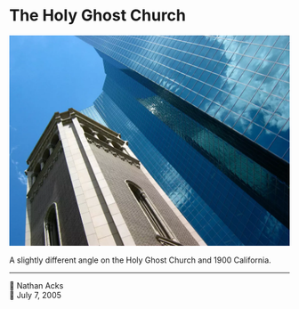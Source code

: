 # The Holy Ghost Church

![A church bell tower made out of light-colored stone against a brilliant blue sky](assets/b15826c5048c6dd0133669a2fceebc30.webp)

A slightly different angle on the Holy Ghost Church and 1900 California.

- - - -

👤 Nathan Acks  
📅 July 7, 2005
